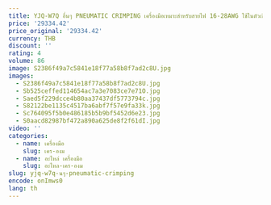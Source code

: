 ```yaml
---
title: YJQ-W7Q อื่นๆ PNEUMATIC CRIMPING เครื่องมือเหมาะสําหรับสายไฟ 16-28AWG ใช้ในตัวเชื่อมต่ออิเล็กทรอนิกส์สายไฟ
price: '29334.42'
price_original: '29334.42'
currency: THB
discount: ''
rating: 4
volume: 86
image: S2386f49a7c5841e18f77a58b8f7ad2c8U.jpg
images:
  - S2386f49a7c5841e18f77a58b8f7ad2c8U.jpg
  - Sb525ceffed114654ac7a3e7083ce7e71O.jpg
  - Saed5f229dcce4b80aa37437df5773794c.jpg
  - S82122be1135c4517ba6abf7f57e9fa33k.jpg
  - Sc764095f5b0e486185b5b9bf5452d6e23.jpg
  - S0aacd82987bf472a890a625de8f2f61dI.jpg
video: ''
categories:
  - name: เครื่องมือ
    slug: เคร-องม
  - name: อะไหล่ เครื่องมือ
    slug: อะไหล-เคร-องม
slug: yjq-w7q-นๆ-pneumatic-crimping
encode: onImws0
lang: th
---
```

  